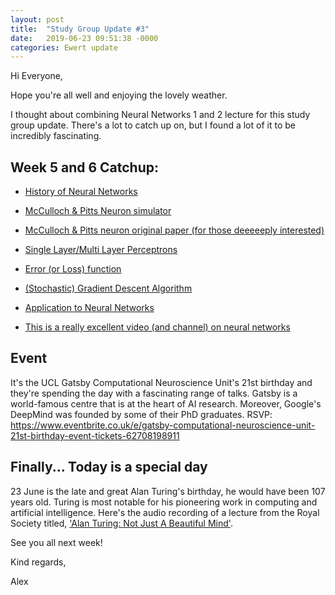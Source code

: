 ```yaml
---
layout: post
title:  "Study Group Update #3"
date:   2019-06-23 09:51:38 -0000
categories: Ewert update
---
```

Hi Everyone,

Hope you're all well and enjoying the lovely weather.

I thought about combining Neural Networks 1 and 2 lecture for this study group update. There's a lot to catch up on, but I found a lot of it to be incredibly fascinating.

## Week 5 and 6 Catchup:
* [History of Neural Networks](https://www.youtube.com/watch?v=6fXNiJXUheI)

* [McCulloch & Pitts Neuron simulator](https://justinmeiners.github.io/neural-nets-sim/)

* [McCulloch & Pitts neuron original paper (for those deeeeeply interested)](http://www.cse.chalmers.se/~coquand/AUTOMATA/mcp.pdf)

* [Single Layer/Multi Layer Perceptrons](https://computing.dcu.ie/~humphrys/Notes/Neural/single.neural.html)

* [Error (or Loss) function](https://www.youtube.com/watch?v=IVVVjBSk9N0)

* [(Stochastic) Gradient Descent Algorithm](https://www.youtube.com/watch?v=nhqo0u1a6fw)

* [Application to Neural Networks](https://www.mladdict.com/neural-network-simulator)

* [This is a really excellent video (and channel) on neural networks](https://www.youtube.com/watch?v=aircAruvnKk)

## Event

It's the UCL Gatsby Computational Neuroscience Unit's 21st birthday and they're spending the day with a fascinating range of talks. Gatsby is a world-famous centre that is at the heart of AI research. Moreover, Google's DeepMind was founded by some of their PhD graduates. RSVP: https://www.eventbrite.co.uk/e/gatsby-computational-neuroscience-unit-21st-birthday-event-tickets-62708198911

## Finally... Today is a special day

23 June is the late and great Alan Turing's birthday, he would have been 107 years old. Turing is most notable for his pioneering work in computing and artificial intelligence. Here's the audio recording of a lecture from the Royal Society titled, ['Alan Turing: Not Just A Beautiful Mind'](https://royalsociety.org/science-events-and-lectures/2012/alan-turing/).

See you all next week!

Kind regards,

Alex

